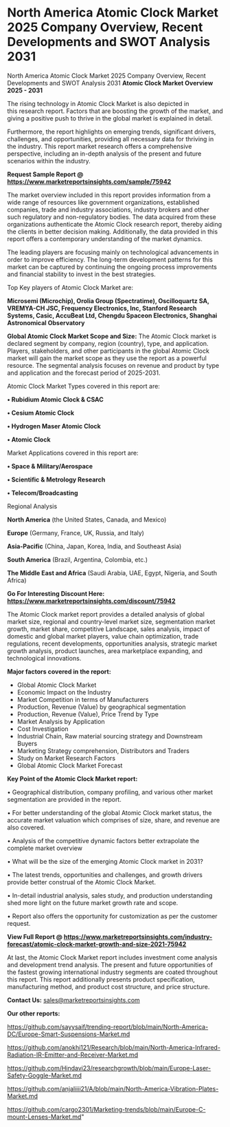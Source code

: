 # North America Atomic Clock Market 2025 Company Overview, Recent Developments and SWOT Analysis 2031
North America Atomic Clock Market 2025 Company Overview, Recent Developments and SWOT Analysis 2031
<Strong> Atomic Clock Market Overview 2025 - 2031</strong>

The rising technology in Atomic Clock Market is also depicted in this research report. Factors that are boosting the growth of the market, and giving a positive push to thrive in the global market is explained in detail.

Furthermore, the report highlights on emerging trends, significant drivers, challenges, and opportunities, providing all necessary data for thriving in the industry. This report market research offers a comprehensive perspective, including an in-depth analysis of the present and future scenarios within the industry.

<strong>Request Sample Report @ <a href=https://www.marketreportsinsights.com/sample/75942>https://www.marketreportsinsights.com/sample/75942</a></strong>

The market overview included in this report provides information from a wide range of resources like government organizations, established companies, trade and industry associations, industry brokers and other such regulatory and non-regulatory bodies. The data acquired from these organizations authenticate the Atomic Clock research report, thereby aiding the clients in better decision making. Additionally, the data provided in this report offers a contemporary understanding of the market dynamics.

The leading players are focusing mainly on technological advancements in order to improve efficiency. The long-term development patterns for this market can be captured by continuing the ongoing process improvements and financial stability to invest in the best strategies.

Top Key players of Atomic Clock Market are:

<strong>Microsemi (Microchip), Orolia Group (Spectratime), Oscilloquartz SA, VREMYA-CH JSC, Frequency Electronics, Inc, Stanford Research Systems, Casic, AccuBeat Ltd, Chengdu Spaceon Electronics, Shanghai Astronomical Observatory</strong>

<strong><b>Global Atomic Clock Market Scope and Size:</b></strong>
The Atomic Clock market is declared segment by company, region (country), type, and application. Players, stakeholders, and other participants in the global Atomic Clock market will gain the market scope as they use the report as a powerful resource. The segmental analysis focuses on revenue and product by type and application and the forecast period of 2025-2031.

Atomic Clock Market Types covered in this report are:

<strong>• Rubidium Atomic Clock & CSAC

• Cesium Atomic Clock

• Hydrogen Maser Atomic Clock

• Atomic Clock</strong>

Market Applications covered in this report are:

<strong>• Space & Military/Aerospace

• Scientific & Metrology Research

• Telecom/Broadcasting</strong> 

Regional Analysis

<strong>North America</strong> (the United States, Canada, and Mexico)

<strong>Europe</strong> (Germany, France, UK, Russia, and Italy)

<strong>Asia-Pacific</strong> (China, Japan, Korea, India, and Southeast Asia)

<strong>South America</strong> (Brazil, Argentina, Colombia, etc.)

<strong>The Middle East and Africa</strong> (Saudi Arabia, UAE, Egypt, Nigeria, and South Africa)

<strong>Go For Interesting Discount Here: <a href=https://www.marketreportsinsights.com/discount/75942>https://www.marketreportsinsights.com/discount/75942</a></strong>

The Atomic Clock market report provides a detailed analysis of global market size, regional and country-level market size, segmentation market growth, market share, competitive Landscape, sales analysis, impact of domestic and global market players, value chain optimization, trade regulations, recent developments, opportunities analysis, strategic market growth analysis, product launches, area marketplace expanding, and technological innovations.

<strong><b>Major factors covered in the report:</b></strong>
<ul>
  <li>Global Atomic Clock Market </li>
  <li>Economic Impact on the Industry</li>
  <li>Market Competition in terms of Manufacturers</li>
  <li>Production, Revenue (Value) by geographical segmentation</li>
  <li>Production, Revenue (Value), Price Trend by Type</li>
  <li>Market Analysis by Application</li>
  <li>Cost Investigation</li>
  <li>Industrial Chain, Raw material sourcing strategy and Downstream Buyers</li>
  <li>Marketing Strategy comprehension, Distributors and Traders</li>
  <li>Study on Market Research Factors</li>
  <li>Global Atomic Clock Market Forecast</li>
</ul>

<strong><b>Key Point of the Atomic Clock Market report:</b></strong>

• Geographical distribution, company profiling, and various other market segmentation are provided in the report.

• For better understanding of the global Atomic Clock market status, the accurate market valuation which comprises of size, share, and revenue are also covered.

• Analysis of the competitive dynamic factors better extrapolate the complete market overview

• What will be the size of the emerging Atomic Clock market in 2031?

• The latest trends, opportunities and challenges, and growth drivers provide better construal of the Atomic Clock Market.

• In-detail industrial analysis, sales study, and production understanding shed more light on the future market growth rate and scope.

• Report also offers the opportunity for customization as per the customer request.

<strong><b>View Full Report @ <a href=https://www.marketreportsinsights.com/industry-forecast/atomic-clock-market-growth-and-size-2021-75942>https://www.marketreportsinsights.com/industry-forecast/atomic-clock-market-growth-and-size-2021-75942</a></b></strong>


At last, the Atomic Clock Market report includes investment come analysis and development trend analysis. The present and future opportunities of the fastest growing international industry segments are coated throughout this report. This report additionally presents product specification, manufacturing method, and product cost structure, and price structure.

<strong>Contact Us:</strong>
sales@marketreportsinsights.com

<strong>Our other reports:</strong>

<a href=https://github.com/sayysaif/trending-report/blob/main/North-America-DC/Europe-Smart-Suspensions-Market.md>https://github.com/sayysaif/trending-report/blob/main/North-America-DC/Europe-Smart-Suspensions-Market.md</a>

<a href=https://github.com/anokhi121/Research/blob/main/North-America-Infrared-Radiation-IR-Emitter-and-Receiver-Market.md>https://github.com/anokhi121/Research/blob/main/North-America-Infrared-Radiation-IR-Emitter-and-Receiver-Market.md</a>

<a href=https://github.com/Hindavi23/researchgrowth/blob/main/Europe-Laser-Safety-Goggle-Market.md>https://github.com/Hindavi23/researchgrowth/blob/main/Europe-Laser-Safety-Goggle-Market.md</a>

<a href=https://github.com/anjaliiii21/A/blob/main/North-America-Vibration-Plates-Market.md>https://github.com/anjaliiii21/A/blob/main/North-America-Vibration-Plates-Market.md</a>

<a href=https://github.com/cargo2301/Marketing-trends/blob/main/Europe-C-mount-Lenses-Market.md>https://github.com/cargo2301/Marketing-trends/blob/main/Europe-C-mount-Lenses-Market.md</a>"
